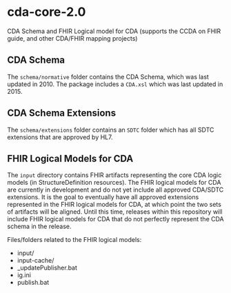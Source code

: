 # cda-core-2.0
CDA Schema and FHIR Logical model for CDA (supports the CCDA on FHIR guide, and other CDA/FHIR mapping projects)

## CDA Schema

The `schema/normative` folder contains the CDA Schema, which was last updated in 2010. The package includes a `CDA.xsl` which was last updated in 2015.

## CDA Schema Extensions

The `schema/extensions` folder contains an `SDTC` folder which has all SDTC extensions that are approved by HL7.

## FHIR Logical Models for CDA

The `input` directory contains FHIR artifacts representing the core CDA logic models (in StructureDefinition resources).
The FHIR logical models for CDA are currently in development and do not yet include all approved CDA/SDTC extensions. It is the goal to eventually have all approved extensions represented in the FHIR logical models for CDA, at which point the two sets of artifacts will be aligned. Until this time, releases within this repository will include FHIR logical models for CDA that do not perfectly represent the CDA schema in the release.

Files/folders related to the FHIR logical models:
* input/
* input-cache/
* _updatePublisher.bat
* ig.ini
* publish.bat
